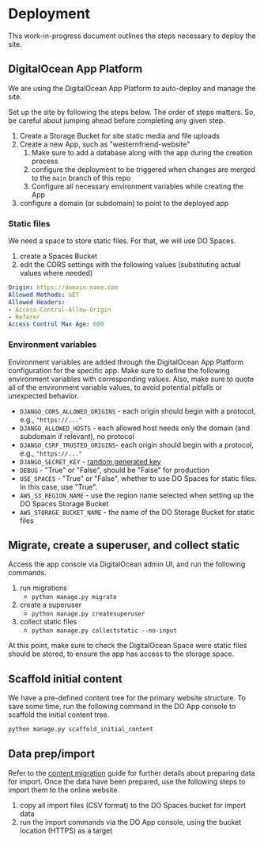 # Deployment

This work-in-progress document outlines the steps necessary to deploy the site.

## DigitalOcean App Platform

We are using the DigitalOcean App Platform to auto-deploy and manage the site. 

Set up the site by following the steps below. The order of steps matters. So, be careful about jumping ahead before completing any given step.

1. Create a Storage Bucket for site static media and file uploads
2. Create a new App, such as "westernfriend-website"
   1. Make sure to add a database along with the app during the creation process
   2. configure the deployment to be triggered when changes are merged to the `main` branch of this repo
   3. Configure all necessary environment variables while creating the App
3. configure a domain (or subdomain) to point to the deployed app

### Static files

We need a space to store static files. For that, we will use DO Spaces.

1. create a Spaces Bucket
2. edit the CORS settings with the following values (substituting actual values where needed)

```yaml
Origin: https://domain-name.com
Allowed Methods: GET
Allowed Headers:
- Access-Control-Allow-Origin
- Referer
Access Control Max Age: 600
```

### Environment variables

Environment variables are added through the DigitalOcean App Platform configuration for the specific app. Make sure to define the following environment variables with corresponding values. Also, make sure to quote all of the environment variable values, to avoid potential pitfalls or unexpected behavior.

- `DJANGO_CORS_ALLOWED_ORIGINS` - each origin should begin with a protocol, e.g., `"https://..."`
- `DJANGO_ALLOWED_HOSTS` - each allowed host needs only the domain (and subdomain if relevant), no protocol
- `DJANGO_CSRF_TRUSTED_ORIGINS`- each origin should begin with a protocol, e.g., `"https://..."`
- `DJANGO_SECRET_KEY` - [random generated key](https://stackoverflow.com/a/67423892)
- `DEBUG` - "True" or "False", should be "False" for production
- `USE_SPACES` - "True" or "False", whether to use DO Spaces for static files. In this case, use "True".
- `AWS_S3_REGION_NAME` - use the region name selected when setting up the DO Spaces Storage Bucket
- `AWS_STORAGE_BUCKET_NAME` - the name of the DO Storage Bucket for static files


## Migrate, create a superuser, and collect static

Access the app console via DigitalOcean admin UI, and run the following commands.

1. run migrations
    - `python manage.py migrate` 
2. create a superuser
   - `python manage.py createsuperuser`
3. collect static files
   - `python manage.py collectstatic --no-input`

At this point, make sure to check the DigitalOcean Space were static files should be stored, to ensure the app has access to the storage space.

## Scaffold initial content

We have a pre-defined content tree for the primary website structure. To save some time, run the following command in the DO App console to scaffold the initial content tree.

```py
python manage.py scaffold_initial_content
```

## Data prep/import

Refer to the [content migration](CONTENT_MIGRATION.md) guide for further details about preparing data for import. Once the data have been prepared, use the following steps to import them to the online website.

1. copy all import files (CSV format) to the DO Spaces bucket for import data
2. run the import commands via the DO App console, using the bucket location (HTTPS) as a target
